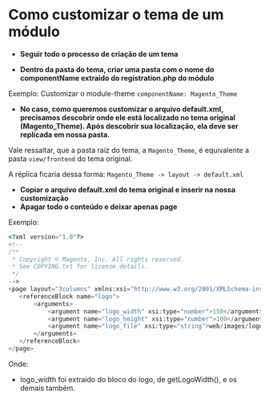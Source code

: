 # Como customizar o tema de um módulo
- **Seguir todo o processo de criação de um tema**

- **Dentro da pasta do tema, criar uma pasta com o nome do componentName extraído do registration.php do módulo**

Exemplo: Customizar o module-theme
`componentName: Magento_Theme`

- **No caso, como queremos customizar o arquivo default.xml, precisamos descobrir onde ele está localizado no tema original (Magento_Theme). Após descobrir sua localização, ela deve ser replicada em nossa pasta.**

Vale ressaltar, que a pasta raiz do tema, a `Magento_Theme`, é equivalente a pasta `view/frontend` do tema original.

A réplica ficaria dessa forma: `Magento_Theme -> layout -> default.xml`

- **Copiar o arquivo default.xml do tema original e inserir na nossa customização**
- **Apagar todo o conteúdo e deixar apenas page**

Exemplo:
```php
<?xml version="1.0"?>
<!--
/**
 * Copyright © Magento, Inc. All rights reserved.
 * See COPYING.txt for license details.
 */
-->
<page layout="3columns" xmlns:xsi="http://www.w3.org/2001/XMLSchema-instance" xsi:noNamespaceSchemaLocation="urn:magento:framework:View/Layout/etc/page_configuration.xsd">
   <referenceBlock name="logo">
       <arguments>
           <argument name="logo_width" xsi:type="number">150</argument>
           <argument name="logo_height" xsi:type="number">100</argument>
           <argument name="logo_file" xsi:type="string">web/images/logo.png</argument>
       </arguments>
   </referenceBlock>
</page>
```

Onde:
- logo_width foi extraído do bloco do logo, de getLogoWidth(), e os demais também.